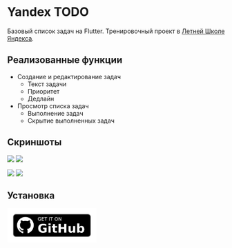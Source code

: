 # Yandex TODO

Базовый список задач на Flutter. Тренировочный проект в
[Летней Школе Яндекса](https://yandex.ru/yaintern/schools/mobile).

## Реализованные функции

- Создание и редактирование задач
  - Текст задачи
  - Приоритет
  - Дедлайн
- Просмотр списка задач
  - Выполнение задач
  - Скрытие выполненных задач

## Скриншоты

<img src="https://github.com/flexagoon/yandex_todo/assets/66178592/4ea990ed-a6bb-40b0-b78d-78e0407790ec" width=200px> <img src="https://github.com/flexagoon/yandex_todo/assets/66178592/d46b56d6-bf3a-4fc8-977d-278d7b46b7a5" width=200px>

<img src="https://github.com/flexagoon/yandex_todo/assets/66178592/987a487e-4a2a-4afb-9027-59f4fb4b390a" width=200px> <img src="https://github.com/flexagoon/yandex_todo/assets/66178592/10ce5e4e-34a8-477e-a3d0-2a006d15895e" width=200px>

## Установка

[<img src="https://raw.githubusercontent.com/deckerst/common/main/assets/get-it-on-github.png"
      alt='Get it on GitHub'
      height="80">](https://github.com/flexagoon/yandex_todo/releases/latest)
